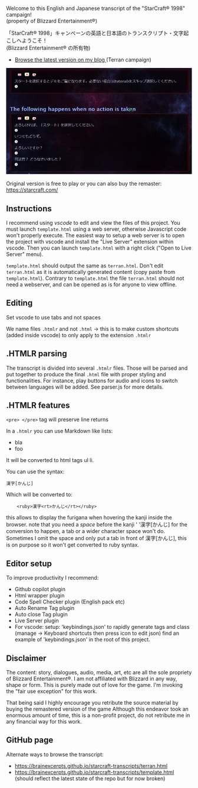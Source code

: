 
<img src="https://rodolphe-vaillant.fr/images/2021-10/starcraft_transcript_terran_banner.jpg" title=""  alt="" >

Welcome to this English and Japanese transcript of the "StarCraft® 1998" campaign!     
(property of Blizzard Entertainment®)

「StarCraft® 1998」キャンペーンの英語と日本語のトランスクリプト・文字起こしへようこそ！    
(Blizzard Entertainment® の所有物)


 - <a href="https://rodolphe-vaillant.fr/entry/131/starcraft-1998-japanese-transcript-terran-campaign"> Browse the latest version on my blog </a> (Terran campaign)

<img src="doc/preview.webp" title=""  alt="" >

Original version is free to play or you can also buy the remaster:
https://starcraft.com/



Instructions
------------

I recommend using *vscode* to edit and view the files of this project.
You must launch `template.html` using a web server, otherwise Javascript code won't properly execute. 
The easiest way to setup a web server is to open the project with vscode and install the "Live Server" extension within vscode.
Then you can launch `template.html` with a right click ("Open to Live Server" menu). 

`template.html` should output the same as `terran.html`.
Don't edit `terran.html` as it is automatically generated content (copy paste from `template.html`). 
Contrary to `template.html` the file `terran.html` should not need a webserver, 
and can be opened as is for anyone to view offline.


Editing
-------

Set vscode to use tabs and not spaces

We name files `.htmlr` and not `.html` ->
this is to make custom shortcuts (added inside vscode) to only apply to the extension `.htmlr`

.HTMLR parsing
--------------

The transcript is divided into several `.htmlr` files.
Those will be parsed and put together to produce the final `.html` file with proper styling and functionalities.
For instance, play buttons for audio and icons to switch between languages will be added.
See parser.js for more details.

.HTMLR features
--------------------

`<pre> </pre>` tag  will preserve line returns

In a `.htmlr` you can use Markdown like lists:
- bla
- foo

It will be converted to html tags ul li.

You can use the syntax:  
```
漢字[かんじ]
```

Which will be converted to:  
```
    <ruby>漢字<rt>かんじ</rt></ruby>
```

this allows to display the furigana when hovering the kanji inside the browser.
note that you need a *space* before the kanji ' '漢字[かんじ] for the conversion to
happen, a tab or a wider character space won't do.
Sometimes I omit the space and only put a tab in front of 漢字[かんじ],
this is on purpose so it won't get converted to ruby syntax.


Editor setup
------------

To improve productivity I recommend:

 - Github copilot plugin
 - Html wrapper plugin
 - Code Spell Checker plugin (English pack etc)
 - Auto Rename Tag plugin
 - Auto close Tag plugin
 - Live Server plugin
 - For vscode:  setup: 'keybindings.json' to rapidly generate tags and class
 (manage -> Keyboard shortcuts then press icon to edit json)
  find an example of 'keybindings.json' in the root of this project.

Disclaimer
----------

The content: story, dialogues, audio, media, art, etc are all the sole propriety of Blizzard Entertainment®. 
I am not affiliated with Blizzard in any way, shape or form. This is purely made out of love for the game. I'm invoking the "fair use exception" for this work.

That being said I highly encourage you retribute the source material by buying the remastered version of the game
Although this endeavor took an enormous amount of time, this is a non-profit project, 
do not retribute me in any financial way for this work.

GitHub page
-----------

Alternate ways to browse the transcript:

- https://brainexcerpts.github.io/starcraft-transcripts/terran.html
- https://brainexcerpts.github.io/starcraft-transcripts/template.html (should reflect the latest state of the repo but for now broken)

